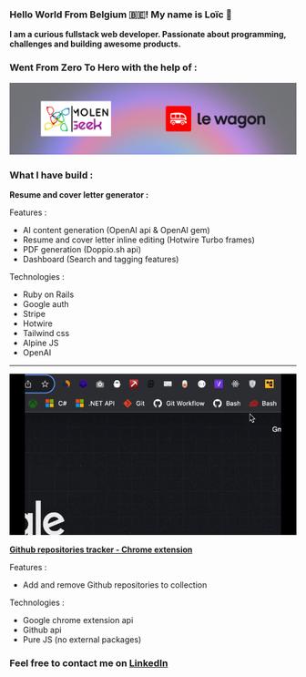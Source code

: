 ### Hello World From Belgium 🇧🇪! My name is Loïc 👋

**I am a curious fullstack web developer. Passionate about programming, challenges and building awesome products.**

### Went From Zero To Hero with the help of :
![molengeek-and-lewagon-logo](./bootcamps.png)


### What I have build :

**Resume and cover letter generator :**

Features :
- AI content generation (OpenAI api & OpenAI gem)
- Resume and cover letter inline editing (Hotwire Turbo frames)
- PDF generation (Doppio.sh api)
- Dashboard (Search and tagging features)

Technologies :
- Ruby on Rails
- Google auth
- Stripe
- Hotwire
- Tailwind css
- Alpine JS
- OpenAI

---

![github-repo-tracker-gif](./github-repo-tracker.gif)

**[Github repositories tracker - Chrome extension](https://github.com/loddaa/github-repositories-tracker-Chrome-extension)**

Features :
- Add and remove Github repositories to collection

Technologies :
- Google chrome extension api
- Github api
- Pure JS (no external packages)


### Feel free to contact me on [LinkedIn](https://www.linkedin.com/in/loic-de-deyn/)

